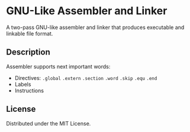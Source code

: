 # GNU-Like Assembler and Linker  

A two-pass GNU-like assembler and linker that produces executable and linkable file format.

## Description

Assembler supports next important words:
 * Directives: `.global` `.extern` `.section` `.word` `.skip` `.equ` `.end`
 * Labels
 * Instructions

## License
Distributed under the MIT License.
